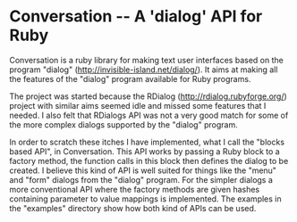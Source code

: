 # Conversation -- A 'dialog' API for Ruby

Conversation is a ruby library for making text user interfaces based on the program "dialog"
(http://invisible-island.net/dialog/). It aims at making all the features of the "dialog" program
available for Ruby programs.

The project was started because the RDialog (http://rdialog.rubyforge.org/) project with similar
aims seemed idle and missed some features that I needed. I also felt that RDialogs API was not a
very good match for some of the more complex dialogs supported by the "dialog" program.

In order to scratch these itches I have implemented, what I call the "blocks based API", in
Conversation. This API works by passing a Ruby block to a factory method, the function calls in this
block then defines the dialog to be created. I believe this kind of API is well suited for things
like the "menu" and "form" dialogs from the "dialog" program. For the simpler dialogs a more
conventional API where the factory methods are given hashes containing parameter to value mappings
is implemented. The examples in the "examples" directory show how both kind of APIs can be used.
